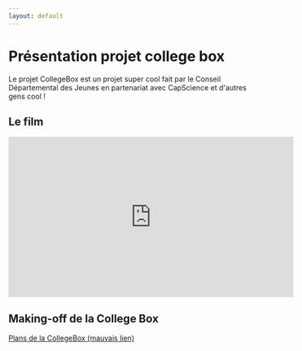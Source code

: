 ```yaml
---
layout: default
---
```


# Présentation projet college box

Le projet CollegeBox est un projet super cool fait par le Conseil Départemental des Jeunes en partenariat avec CapScience et d'autres gens cool !

## Le film

<iframe width="560" height="315" src="https://www.youtube.com/embed/VgwcPiCjQ-0?rel=0" frameborder="0" allowfullscreen></iframe>

## Making-off de la College Box

[Plans de la CollegeBox (mauvais lien)](https://github.com/CGJ33/contenu-college-box)

